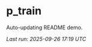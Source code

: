 # p_train

Auto-updating README demo.

<!--START_SECTION:status-->
_Last run: 2025-09-26 17:19 UTC_
<!--END_SECTION:status-->






































































































































































































































































































































































































































































































































































































































































































































































































